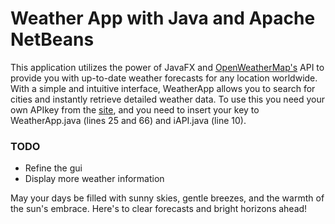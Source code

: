# Weather App with Java and Apache NetBeans
This application utilizes the power of JavaFX and [OpenWeatherMap's](https://openweathermap.org/) API to provide you with up-to-date weather forecasts for any location worldwide. With a simple and intuitive interface, WeatherApp allows you to search for cities and instantly retrieve detailed weather data.
To use this you need your own APIkey from the [site](https://openweathermap.org/api), and you need to insert your key to WeatherApp.java (lines 25 and 66) and iAPI.java (line 10).

### TODO
- Refine the gui
- Display more weather information
  
May your days be filled with sunny skies, gentle breezes, and the warmth of the sun's embrace. Here's to clear forecasts and bright horizons ahead!

